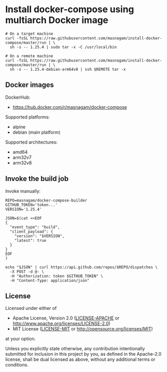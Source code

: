 # Install docker-compose using multiarch Docker image

```shell
# On a target machine
curl -fsSL https://raw.githubusercontent.com/masnagam/install-docker-compose/master/run | \
  sh -s -- 1.25.4 | sudo tar -x -C /usr/local/bin

# On a remote machine
curl -fsSL https://raw.githubusercontent.com/masnagam/install-docker-compose/master/run | \
  sh -s -- 1.25.4-debian-arm64v8 | ssh $REMOTE tar -x
```

## Docker images

DockerHub:

* https://hub.docker.com/r/masnagam/docker-compose

Supported platforms:

* alpine
* debian (main platform)

Supported architectures:

* amd64
* arm32v7
* arm32v8

## Invoke the build job

Invoke manually:

```shell
REPO=masnagam/docker-compose-builder
GITHUB_TOKEN='token...'
VERSION='1.25.4'

JSON=$(cat <<EOF
{
  "event_type": "build",
  "client_payload": {
    "version": "$VERSION",
    "latest": true
  }
}
EOF
)

echo "$JSON" | curl https://api.github.com/repos/$REPO/dispatches \
  -X POST -d @- \
  -H "Authorization: token $GITHUB_TOKEN" \
  -H "Content-Type: application/json"
```

## License

Licensed under either of

* Apache License, Version 2.0
  ([LICENSE-APACHE] or http://www.apache.org/licenses/LICENSE-2.0)
* MIT License
  ([LICENSE-MIT] or http://opensource.org/licenses/MIT)

at your option.

Unless you explicitly state otherwise, any contribution intentionally submitted
for inclusion in this project by you, as defined in the Apache-2.0 license,
shall be dual licensed as above, without any additional terms or conditions.

[LICENSE-APACHE]: ./LICENSE-APACHE
[LICENSE-MIT]: ./LICENSE-MIT
